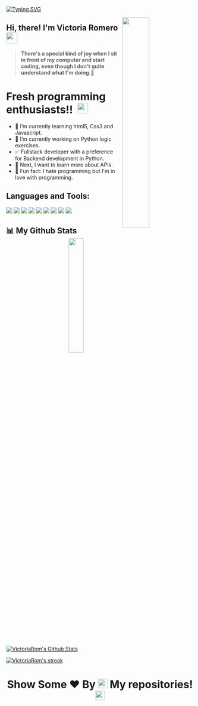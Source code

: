 [![Typing SVG](https://readme-typing-svg.demolab.com?font=Fira+Code&weight=700&pause=1000&color=F7C276&width=435&lines=WELCOME+TO+VICTORIA'S+GITHUB+PROFILE)](https://git.io/typing-svg)

<a href="#"><img width="38%" height="auto" align="right" src="https://github.com/mayankchaudhary26/Cool-Readme-ideas/blob/ff766ce9fe219d497c44a81ce6dbb6932776003c/data/lofi.gif" /></a>

## Hi, there! I'm Victoria Romero<img src="https://github.com/TheDudeThatCode/TheDudeThatCode/blob/6bd69ddcf3118726abbcf0aa0e0c5b6e712886b4/Assets/Hi.gif" height="30px">
> **There's a special kind of joy when I sit in front of my computer and start coding, 
even though I don't quite understand what I'm doing.**🤍

# Fresh programming enthusiasts!! </b>&nbsp;<img src="https://github.com/TheDudeThatCode/TheDudeThatCode/blob/6bd69ddcf3118726abbcf0aa0e0c5b6e712886b4/Assets/happy.gif" height="28px">

- 🌱 I’m currently learning html5, Css3 and Javascript.
- 🔭 I’m currently working on Python logic exercises.
- ✅ Fullstack developer with a preference for Backend development in Python.
- 💬 Next, I want to learn more about APIs.
- 🎉 Fun fact: I hate programming but I'm in love with programming.


 ## Languages and Tools:
 ![](https://img.shields.io/badge/HTML5-E34F26?style=for-the-badge&logo=html5&logoColor=white)
![](https://img.shields.io/badge/JavaScript-F7DF1E?style=for-the-badge&logo=javascript&logoColor=black)
![](https://img.shields.io/badge/json-5E5C5C?style=for-the-badge&logo=json&logoColor=white)
![](https://img.shields.io/badge/CSS3-1572B6?style=for-the-badge&logo=css3&logoColor=white)
![](https://img.shields.io/badge/Python3-FFFFFF?style=for-the-badge&logo=python&logoColor=darkgreen)
![](https://img.shields.io/badge/GitHub-100000?style=for-the-badge&logo=github&logoColor=white)
![](https://img.shields.io/badge/Git-F05032?style=for-the-badge&logo=git&logoColor=white)
![](https://img.shields.io/badge/Visual_Studio_Code-0078D4?style=for-the-badge&logo=visual%20studio%20code&logoColor=white)
![](https://img.shields.io/badge/Django-%2320C4CB.svg?&style=for-the-badge&logo=Django&logoColor=white)



## 📊 My Github Stats  <a href="#"><img width="28%" height="auto" align="right" src="https://github.com/RaghavK16/RaghavK16/blob/cfc24fe207f088c6f8226e6c0022362efc15db14/giphy.webp" /></a>
  
   <p align="left" >
 <a href="#"><img alt="VictoriaRom's Github Stats"   src="https://github-readme-stats.vercel.app/api?username=VictoriaRom&show_icons=false&count_private=true&theme=react&hide_border=true&bg_color=0D1117" /></a></p>
  <p align="left" >
 <a href="#"><img  alt="VictoriaRom's streak"  src="https://github-readme-streak-stats.herokuapp.com/?user=VictoriaRom&theme=black-ice&hide_border=true&stroke=0000&background=0D1117" /> </a></p>


### <h1><p align ="center"> Show Some ❤️ By  <img src="https://media.giphy.com/media/ObNTw8Uzwy6KQ/giphy.gif" height="25px"> My repositories!<img src="https://user-images.githubusercontent.com/76244600/130682427-5b987fe2-9a2e-4e08-9e59-b951a8e58a84.gif" height="25px"></p> </h1>

 
 
 

